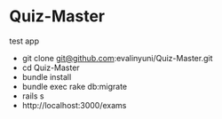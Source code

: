 # Quiz-Master
test app

- git clone git@github.com:evalinyuni/Quiz-Master.git
- cd Quiz-Master
- bundle install
- bundle exec rake db:migrate
- rails s
- http://localhost:3000/exams

